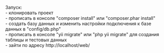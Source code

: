 Запуск:<br>
    - клонировать проект<br>
    - прописать в консоле "composer install" или "composer.phar install"<br>
    - создать базу данных и изменить настройки подключения к базе данных в "config/db.php"<br>
    - прописать в консоле "yii migrate" или "php yii migrate" для создания таблицы и тестовых данных<br>
    - зайти по адресу http://localhost/web/<br>
